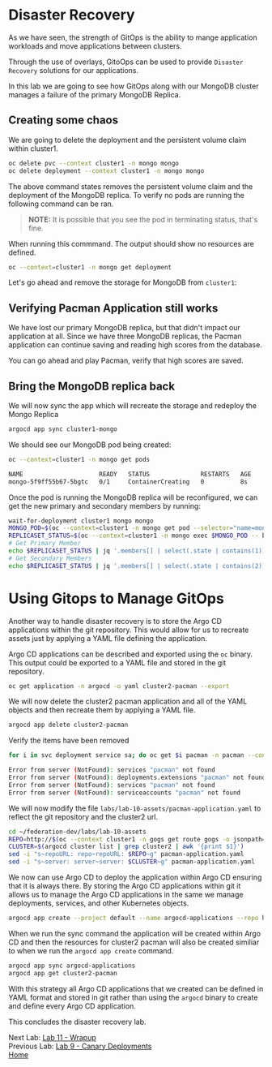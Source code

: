 # Disaster Recovery

As we have seen, the strength of GitOps is the ability to mange application workloads and move applications between clusters.

Through the use of overlays, GitoOps can be used to provide `Disaster Recovery` solutions for our applications.

In this lab we are going to see how GitOps along with our MongoDB cluster manages a failure of the primary MongoDB Replica.

## Creating some chaos
We are going to delete the deployment and the persistent volume claim within cluster1.

~~~sh
oc delete pvc --context cluster1 -n mongo mongo
oc delete deployment --context cluster1 -n mongo mongo
~~~

The above command states removes the persistent volume claim and the deployment of the MongoDB replica. To verify
no pods are running the following command can be ran.

> **NOTE:** It is possible that you see the pod in terminating status, that's fine.

When running this commmand. The output should show no resources are defined.
~~~sh
oc --context=cluster1 -n mongo get deployment
~~~

Let's go ahead and remove the storage for MongoDB from `cluster1`:

## Verifying Pacman Application still works

We have lost our primary MongoDB replica, but that didn't impact our application at all. Since we have three MongoDB replicas, the Pacman application can continue saving and reading high scores from the database.

You can go ahead and play Pacman, verify that high scores are saved.

## Bring the MongoDB replica back
We will now sync the app which will recreate the storage and redeploy the Mongo Replica
~~~sh
argocd app sync cluster1-mongo
~~~

We should see our MongoDB pod being created:

~~~sh 
oc --context=cluster1 -n mongo get pods

NAME                     READY   STATUS              RESTARTS   AGE
mongo-5f9ff55b67-5bgtc   0/1     ContainerCreating   0          8s
~~~

Once the pod is running the MongoDB replica will be reconfigured, we can get the new primary and secondary members by running:

~~~sh
wait-for-deployment cluster1 mongo mongo
MONGO_POD=$(oc --context=cluster1 -n mongo get pod --selector="name=mongo" --output=jsonpath='{.items..metadata.name}')
REPLICASET_STATUS=$(oc --context=cluster1 -n mongo exec $MONGO_POD -- bash -c 'mongo --norc --quiet --username=admin --password=$MONGODB_ADMIN_PASSWORD --host localhost admin --tls --tlsCAFile /opt/mongo-ssl/ca.pem --eval "JSON.stringify(rs.status())"')
# Get Primary Member
echo $REPLICASET_STATUS | jq '.members[] | select(.state | contains(1)).name'
# Get Secondary Members
echo $REPLICASET_STATUS | jq '.members[] | select(.state | contains(2)).name'
~~~

# Using Gitops to Manage GitOps
Another way to handle disaster recovery is to store the Argo CD applications within the git repository. This would allow for us to recreate assets just by applying a YAML file defining the application.

Argo CD applications can be described and exported using the `oc` binary. This output could be exported to a YAML file and stored in the git repository. 
~~~sh
oc get application -n argocd -o yaml cluster2-pacman --export
~~~

We will now delete the cluster2 pacman application and all of the YAML objects and then recreate them by applying a YAML file.
~~~sh
argocd app delete cluster2-pacman
~~~

Verify the items have been removed
~~~sh
for i in svc deployment service sa; do oc get $i pacman -n pacman --context cluster2; done

Error from server (NotFound): services "pacman" not found
Error from server (NotFound): deployments.extensions "pacman" not found
Error from server (NotFound): services "pacman" not found
Error from server (NotFound): serviceaccounts "pacman" not found
~~~

We will now modify the file `labs/lab-10-assets/pacman-application.yaml` to reflect the git repository and the cluster2 url.
~~~sh
cd ~/federation-dev/labs/lab-10-assets
REPO=http://$(oc --context cluster1 -n gogs get route gogs -o jsonpath='{.spec.host}')/student/federation-dev.git
CLUSTER=$(argocd cluster list | grep cluster2 | awk '{print $1}')
sed -i "s~repoURL: repo~repoURL: $REPO~g" pacman-application.yaml
sed -i "s~server: server~server: $CLUSTER~g" pacman-application.yaml
~~~~

We now can use Argo CD to deploy the application within Argo CD ensuring that it is always there. By storing the Argo CD applications within git it allows us to manage the Argo CD applications in the same we manage deployments, services, and other Kubernetes objects. 
~~~sh
argocd app create --project default --name argocd-applications --repo http://$(oc --context cluster1 -n gogs get route gogs -o jsonpath='{.spec.host}')/student/federation-dev.git --path labs/lab-10-assets --dest-server $(argocd cluster list | grep cluster2 | awk '{print $1}')  --dest-namespace argocd  --revision master --sync-policy automated
~~~

When we run the sync command the application will be created within Argo CD and then the resources for cluster2 pacman will also be created similiar to when we run the `argocd app create` command.
~~~sh
argocd app sync argocd-applications
argocd app get cluster2-pacman
~~~

With this strategy all Argo CD applications that we created can be defined in YAML format and stored in git rather than using the `argocd` binary to create and define every Argo CD application.

This concludes the disaster recovery lab.

Next Lab: [Lab 11 - Wrapup](./11.md)<br>
Previous Lab: [Lab 9 - Canary Deployments](./9.md)<br>
[Home](./README.md)
